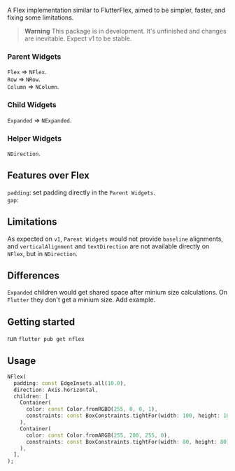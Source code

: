 A Flex implementation similar to FlutterFlex, aimed to be simpler, faster, and fixing some limitations. 

> **Warning**
> This package is in development. It's unfinished and changes are inevitable. Expect v1 to be stable.

### Parent Widgets

`Flex` => `NFlex`.  
`Row` => `NRow`.  
`Column` => `NColumn`.  

### Child Widgets

`Expanded` => `NExpanded`.  

### Helper Widgets

`NDirection`.  

## Features over Flex

`padding`: set padding directly in the `Parent Widgets`.  
`gap`: 

## Limitations

As expected on `v1`, `Parent Widgets` would not provide `baseline` alignments, and `verticalAlignment` and `textDirection` are not available directly on `NFlex`, but in `NDirection`.

## Differences

`Expanded` children would get shared space after minium size calculations.
On `Flutter` they don't get a minium size. 
Add example.

## Getting started

run `flutter pub get nflex`

## Usage

```dart
NFlex(
  padding: const EdgeInsets.all(10.0),
  direction: Axis.horizontal,
  children: [
    Container(
      color: const Color.fromRGBO(255, 0, 0, 1),
      constraints: const BoxConstraints.tightFor(width: 100, height: 100),
    ),
    Container(
      color: const Color.fromARGB(255, 200, 255, 0),
      constraints: const BoxConstraints.tightFor(width: 80, height: 80),
    ),
  ],
);
```